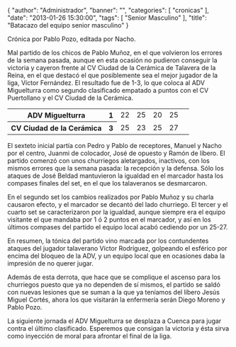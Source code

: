 {
  "author": "Administrador", 
  "banner": "", 
  "categories": [
    "cronicas"
  ], 
  "date": "2013-01-26 15:30:00", 
  "tags": [
    "Senior Masculino"
  ], 
  "title": "Batacazo del equipo senior masculino"
}

Crónica por Pablo Pozo, editada por Nacho.

Mal partido de los chicos de Pablo Muñoz, en el que volvieron los errores de la semana pasada, aunque en esta ocasión no pudieron conseguir la victoria y cayeron frente al CV Ciudad de la Cerámica de Talavera de la Reina, en el que destacó el que posiblemente sea el mejor jugador de la liga, Víctor Fernández.
El resultado fue de 1-3, lo que coloca al ADV Miguelturra como segundo clasificado empatado a puntos con el CV Puertollano y el CV Ciudad de la Cerámica.

<table>
  <tr>
	<th>ADV Miguelturra</th><th>1</th>
	<td>22</td><td>25</td><td>20</td><td>25</td><td></td>
  </tr>
  <tr>
	<th>CV Ciudad de la Cerámica</th><th>3</th>
	<td>25</td><td>23</td><td>25</td><td>27</td><td></td>
  </tr>
</table>

El sexteto inicial partía con Pedro y Pablo de receptores, Manuel y Nacho por el centro, Juanmi de colocador, José de opuesto y Ramón de líbero. El partido comenzó con unos churriegos aletargados, inactivos, con los mismos errores que la semana pasada: la recepción y la defensa. Sólo los ataques de José Beldad mantuvieron la igualdad en el marcador hasta los compases finales del set, en el que los talaveranos se desmarcaron.

En el segundo set los cambios realizados por Pablo Muñoz y su charla causaron efecto, y el marcador se decantó del lado churriego. El tercer y el cuarto set se caracterizaron por la igualdad, aunque siempre era el equipo visitante el que mandaba por 1 ó 2 puntos en el marcador, y así en los últimos compases del partido el equipo local acabó cediendo por un 25-27.

En resumen, la tónica del partido vino marcada por los contundentes ataques del jugador talaverano Víctor Rodríguez, golpeando el esférico por encima del bloqueo de la ADV, y un equipo local que en ocasiones daba la impresión de no querer jugar.

Además de esta derrota, que hace que se complique el ascenso para los churriegos puesto que ya no dependen de sí mismos, el partido se saldó con nuevas lesiones que se suman a la que ya teníamos del líbero Jesús Miguel Cortés, ahora los que visitarán la enfermería serán Diego Moreno y Pablo Pozo.

La siguiente jornada el ADV Miguelturra se desplaza a Cuenca para jugar contra el último clasificado. Esperemos que consigan la victoria y ésta sirva como inyección de moral para afrontar el final de la liga.

